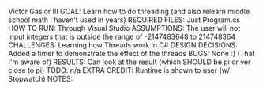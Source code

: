Victor Gasior III 
GOAL: Learn how to do threading (and also relearn middle school math I haven't used in years)
REQUIRED FILES: Just Program.cs
HOW TO RUN: Through Visual Studio 
ASSUMPTIONS: The user will not input integers that is outside the range of -2147483648 to 214748364
CHALLENGES: Learning how Threads work in C#
DESIGN DECISIONS: Added a timer to demonstrate the effect of the threads
BUGS: None :) (That I'm aware of) 
RESULTS: Can look at the result (which SHOULD be pi or ver close to pi)
TODO: n/a 
EXTRA CREDIT: Runtime is shown to user (w/ Stopwatch)
NOTES:

